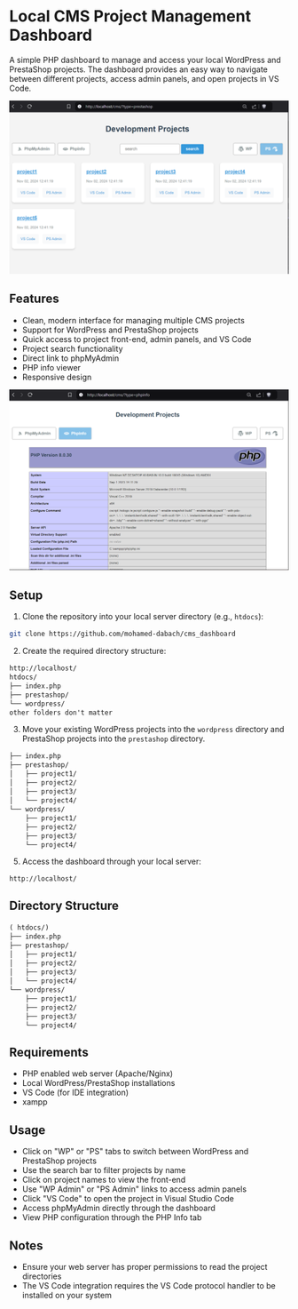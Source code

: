 # Local CMS Project Management Dashboard

A simple PHP dashboard to manage and access your local WordPress and PrestaShop projects. The dashboard provides an easy way to navigate between different projects, access admin panels, and open projects in VS Code.

![Dashboard Screenshot](/screenshot.png)

## Features

- Clean, modern interface for managing multiple CMS projects
- Support for WordPress and PrestaShop projects
- Quick access to project front-end, admin panels, and VS Code
- Project search functionality
- Direct link to phpMyAdmin
- PHP info viewer
- Responsive design

![Dashboard Screenshot](/screenshot1.png)

## Setup

1. Clone the repository into your local server directory (e.g., `htdocs`):
```bash
git clone https://github.com/mohamed-dabach/cms_dashboard
```

2. Create the required directory structure:
```
http://localhost/
htdocs/
├── index.php
├── prestashop/
└── wordpress/
other folders don't matter
```

3. Move your existing WordPress projects into the `wordpress` directory and PrestaShop projects into the `prestashop` directory.
```
├── index.php
├── prestashop/
│   ├── project1/
│   ├── project2/
│   ├── project3/
│   └── project4/
└── wordpress/
    ├── project1/
    ├── project2/
    ├── project3/
    └── project4/
```

5. Access the dashboard through your local server:
```
http://localhost/
```

## Directory Structure

```
( htdocs/)
├── index.php
├── prestashop/
│   ├── project1/
│   ├── project2/
│   ├── project3/
│   └── project4/
└── wordpress/
    ├── project1/
    ├── project2/
    ├── project3/
    └── project4/
```

## Requirements

- PHP enabled web server (Apache/Nginx)
- Local WordPress/PrestaShop installations
- VS Code (for IDE integration)
- xampp

## Usage

- Click on "WP" or "PS" tabs to switch between WordPress and PrestaShop projects
- Use the search bar to filter projects by name
- Click on project names to view the front-end
- Use "WP Admin" or "PS Admin" links to access admin panels
- Click "VS Code" to open the project in Visual Studio Code
- Access phpMyAdmin directly through the dashboard
- View PHP configuration through the PHP Info tab

## Notes

- Ensure your web server has proper permissions to read the project directories
- The VS Code integration requires the VS Code protocol handler to be installed on your system
